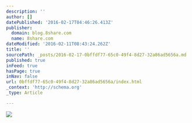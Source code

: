 ```yaml
---
description: ''
author: []
datePublished: '2016-02-17T04:46:26.413Z'
publisher:
  domain: blog.8share.com
  name: 8share.com
dateModified: '2016-02-11T08:43:24.262Z'
title: ''
sourcePath: _posts/2016-02-17-0bffdf77-65c0-49f4-8d27-32a86ad5656a.md
published: true
inFeed: true
hasPage: true
inNav: false
url: 0bffdf77-65c0-49f4-8d27-32a86ad5656a/index.html
_context: 'http://schema.org'
_type: Article

---
```

![](http://dmid0fhonc2z0.cloudfront.net/wp-content/uploads/2016/02/Source-vimeo.com_-1024x576.jpg)
